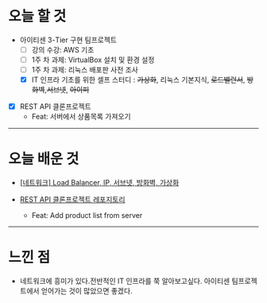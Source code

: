 # 오늘 할 것

- 아이티센 3-Tier 구현 팀프로젝트
   - [ ] 강의 수강: AWS 기초
   - [ ] 1주 차 과제: VirtualBox 설치 및 환경 설정
   - [ ] 1주 차 과제: 리눅스 배포판 사전 조사
   - [x] IT 인프라 기초를 위한 셀프 스터디 :  ~~가상화~~, 리눅스 기본지식, ~~로드밸런서~~, ~~방화벽~~,~~서브넷~~, ~~아이피~~
- [x] REST API 클론프로젝트    
   - Feat: 서버에서 상품목록 가져오기 

---

# 오늘 배운 것

- [[네트워크] Load Balancer, IP, 서브넷, 방화벽, 가상화](https://github.com/suran-kim/cnu_backend_TIL/blob/fb776c41e07490610febd3dd82a74cf4fae215d3/Study/%ED%81%B4%EB%9D%BC%EC%9A%B0%EB%93%9C/%5B%EB%84%A4%ED%8A%B8%EC%9B%8C%ED%81%AC%5D%20Load%20Balancer,%20IP,%20%EC%84%9C%EB%B8%8C%EB%84%B7,%20%EB%B0%A9%ED%99%94%EB%B2%BD,%20%EA%B0%80%EC%83%81%ED%99%94.md)

- [REST API 클론프로젝트 레포지토리](https://github.com/suran-kim/react-springboot-rest-api.git)
  -  Feat: Add product list from server

---

# 느낀 점
- 네트워크에 흥미가 있다.전반적인 IT 인프라를 쭉 알아보고싶다. 아이티센 팀프로젝트에서 얻어가는 것이 많았으면 좋겠다.